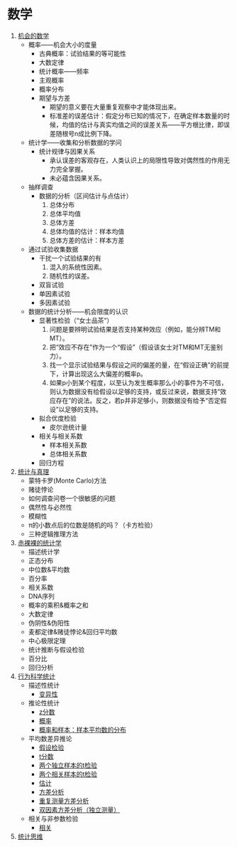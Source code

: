 # 数学
1. [机会的数学][1]
    - 概率——机会大小的度量
        - 古典概率：试验结果的等可能性
        - 大数定律
        - 统计概率——频率
        - 主观概率
        - 概率分布
        - 期望与方差
            - 期望的意义要在大量重复观察中才能体现出来。
            - 标准差的误差估计：假定分布已知的情况下，在确定样本数量的时候，均值的估计与真实均值之间的误差关系——平方根比律，即误差随根号n成比例下降。
    - 统计学——收集和分析数据的学问
        - 统计规律与因果关系
            - 承认误差的客观存在，人类认识上的局限性导致对偶然性的作用无力完全掌握。
            - 未必蕴含因果关系。
    - 抽样调查
        - 数据的分析（区间估计与点估计）
            1. 总体分布
            2. 总体平均值
            3. 总体方差
            4. 总体均值的估计：样本均值
            5. 总体方差的估计：样本方差
    - 通过试验收集数据
        - 干扰一个试验结果的有
            1. 混入的系统性因素。
            1. 随机性的误差。
        - 双盲试验
        - 单因素试验
        - 多因素试验
    - 数据的统计分析——机会限度的认识
        - 显著性检验（“女士品茶”）
            1. 问题是要辨明试验结果是否支持某种效应（例如，能分辨TM和MT）。
            2. 把“效应不存在”作为一个“假设”（假设该女士对TM和MT无鉴别力）。
            3. 找一个显示试验结果与假设之间的偏差的量，在“假设正确”的前提下，计算出现这么大偏差的概率p。
            4. 如果p小到某个程度，以至认为发生概率那么小的事件为不可信，则认为数据没有给假设以足够的支持，或反过来说，数据支持“效应存在”的说法。反之，若p并非足够小，则数据没有给予“否定假设”以足够的支持。
        - 拟合优度检验
            - 皮尔逊统计量
        - 相关与相关系数
            - 样本相关系数
            - 总体相关系数
        - 回归方程
1. [统计与真理][2]
    - 蒙特卡罗(Monte Carlo)方法
    - 赌徒悖论
    - 如何调查问卷一个很敏感的问题
    - 偶然性与必然性
    - 模糊性
    - π的小数点后的位数是随机的吗？（卡方检验）
    - 三种逻辑推理方法
1. [赤裸裸的统计学][3]
    - 描述统计学
    - 正态分布
    - 中位数&平均数
    - 百分率
    - 相关系数
    - DNA序列
    - 概率的乘积&概率之和
    - 大数定律
    - 伪阴性&伪阳性
    - 麦都定律&赌徒悖论&回归平均数
    - 中心极限定理
    - 统计推断与假设检验
    - 百分比
    - 回归分析
1. [行为科学统计][4]
    - 描述性统计
        - [变异性][40]
    - 推论性统计
        - [z分数][41]
        - [概率][42]
        - [概率和样本：样本平均数的分布][43]
    - 平均数差异推论
        - [假设检验][44]
        - [t分数][45]
        - [两个独立样本的t检验][46]
        - [两个相关样本的t检验][47]
        - [估计][48]
        - [方差分析][49]
        - [重复测量方差分析][50]
        - [双因素方差分析（独立测量）][51]
    - 相关与非参数检验
        - [相关][52]
1. [统计思维][6]

[1]: chance-of-math.ipynb
[2]: statistics-and-truth.ipynb
[3]: naked-statistics.ipynb
[4]: StatisticsForTheBehavioralSciences
[6]: thinkstats

[40]: StatisticsForTheBehavioralSciences/variance.ipynb
[41]: StatisticsForTheBehavioralSciences/z-score.ipynb
[42]: StatisticsForTheBehavioralSciences/probability.ipynb
[43]: StatisticsForTheBehavioralSciences/sample.ipynb
[44]: StatisticsForTheBehavioralSciences/hypothesis-testing.ipynb
[45]: StatisticsForTheBehavioralSciences/t-score.ipynb
[46]: StatisticsForTheBehavioralSciences/2independent-sample-t-score.ipynb
[47]: StatisticsForTheBehavioralSciences/2relevent-sample-t-score.ipynb
[48]: StatisticsForTheBehavioralSciences/estimation.ipynb
[49]: StatisticsForTheBehavioralSciences/anova.ipynb
[50]: StatisticsForTheBehavioralSciences/repeat-anova.ipynb
[51]: StatisticsForTheBehavioralSciences/independent-test-anova.ipynb
[52]: StatisticsForTheBehavioralSciences/relevance.ipynb